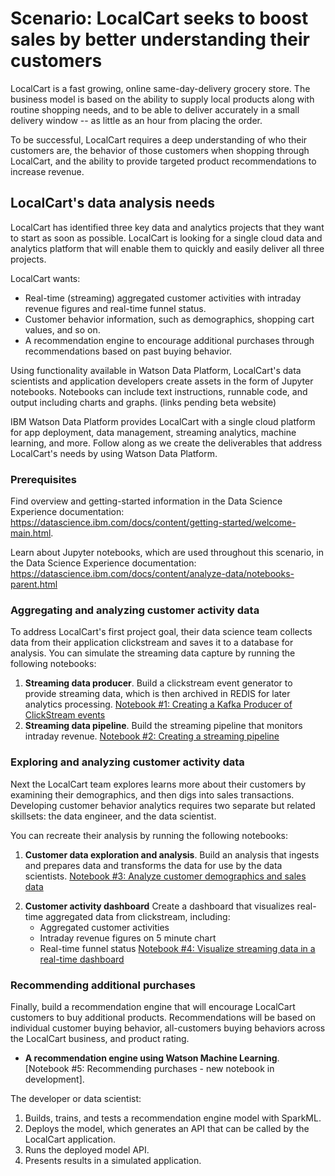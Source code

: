 # Scenario: LocalCart seeks to boost sales by better understanding their customers

LocalCart is a fast growing, online same-day-delivery grocery store. The business model is based on the ability to supply local products along with routine shopping needs, and to be able to deliver accurately in a small delivery window -- as little as an hour from placing the order.

<!--LocalCart specializes in time-boxed fire sales. The __Friday at Five__ sale is a time and quantity bounded sale, with a limited quantity of popular products available at a special price only between 5 and 6 pm each Friday. The constraints on quantity and time create a pressure to buy.  -->  
  
To be successful, LocalCart requires a deep understanding of who their customers are, the behavior of those customers when shopping through LocalCart, and the ability to provide targeted product recommendations to increase revenue. 


## LocalCart's data analysis needs
LocalCart has identified three key data and analytics projects that they want to start as soon as possible. LocalCart is looking for a single cloud data and analytics platform that will enable them to quickly and easily deliver all three projects. 

LocalCart wants:

* Real-time (streaming) aggregated customer activities with intraday revenue figures and real-time funnel status.
* Customer behavior information, such as demographics, shopping cart values, and so on.
* A recommendation engine to encourage additional purchases through recommendations based on past buying behavior.

Using functionality available in Watson Data Platform, LocalCart's data scientists and application developers create assets in the form of Jupyter notebooks. Notebooks can include text instructions, runnable code, and output including charts and graphs.   <!-- with links to each notebook in the advo beta project -->(links pending beta website)

IBM Watson Data Platform provides LocalCart with a single cloud platform for app deployment, data management, streaming analytics, machine learning, and more. Follow along as we create the deliverables that address LocalCart's needs by using Watson Data Platform.

### Prerequisites

Find overview and getting-started information in the Data Science Experience documentation: https://datascience.ibm.com/docs/content/getting-started/welcome-main.html. 

Learn about Jupyter notebooks, which are used throughout this scenario, in the Data Science Experience documentation: https://datascience.ibm.com/docs/content/analyze-data/notebooks-parent.html


### Aggregating and analyzing customer activity data

To address LocalCart's first project goal, their data science team collects data from their application clickstream and saves it to a database for analysis. You can simulate the streaming data capture by running the following notebooks:

1. **Streaming data producer**. Build a clickstream event generator to provide streaming data, which is then archived in REDIS for later analytics processing. [Notebook #1: Creating a Kafka Producer of ClickStream events](https://github.com/ibm-watson-data-lab/advo-beta-review/blob/master/notebooks/localcart-scenario-part-1.ipynb)
1. **Streaming data pipeline**. Build the streaming pipeline that monitors intraday revenue. [Notebook #2: Creating a streaming pipeline](https://github.com/ibm-watson-data-lab/advo-beta-review/blob/master/notebooks/localcart-scenario-part-2.ipynb)
<!--	* [Notebook #2a: Aggregating stream data](https://apsportal.ibm.com/analytics/notebooks/33ff5c0d-9a2a-44df-89fd-32ab2703097e/view?projectid=81238e6c-a19b-4c5c-9e45-753dfe7b7de3&context=analytics) -->

### Exploring and analyzing customer activity data

Next the LocalCart team explores learns more about their customers by examining their demographics, and then digs into sales transactions. Developing customer behavior analytics requires two separate but related skillsets: the data engineer, and the data scientist.

You can recreate their analysis by running the following notebooks:

1. **Customer data exploration and analysis**. Build an analysis that ingests and prepares data and transforms the data for use by the data scientists. [Notebook #3: Analyze customer demographics and sales data](https://github.com/ibm-watson-data-lab/advo-beta-review/blob/master/notebooks/localcart-scenario-part-3.ipynb)

<!--	* [Notebook #3: Static clickstream analysis](https://apsportal.ibm.com/analytics/notebooks/79e5cc81-a452-4039-943a-3dbd08cadb89/view?projectid=81238e6c-a19b-4c5c-9e45-753dfe7b7de3&context=analytics)


	
	Analyze customer segmentation, average cart value per customer, and average shopping interval by customer segment.
Share the graph and chart with other team members. [Notebook #3: Explore sales transactions](https://apsportal.ibm.com/analytics/notebooks/8739b6d6-401f-492c-a707-8d3e9ce43a2d/view?projectid=81238e6c-a19b-4c5c-9e45-753dfe7b7de3&context=analytics)-->


2. **Customer activity dashboard** Create a dashboard that visualizes real-time aggregated data from clickstream, including:
	* Aggregated customer activities  
	* Intraday revenue figures on 5 minute chart  
	* Real-time funnel status
	[Notebook #4: Visualize streaming data in a real-time dashboard](https://github.com/ibm-watson-data-lab/advo-beta-review/blob/master/notebooks/localcart-scenario-part-4.ipynb)


### Recommending additional purchases

Finally, build a recommendation engine that will encourage LocalCart customers to buy additional products. Recommendations will be based on individual customer buying behavior, all-customers buying behaviors across the LocalCart business, and product rating. 

* **A recommendation engine using Watson Machine Learning**. [Notebook #5: Recommending purchases - new notebook in development]<!--(https://apsportal.ibm.com/analytics/notebooks/23a722e4-fa68-4412-8c8b-3b4e93977567/view?projectid=81238e6c-a19b-4c5c-9e45-753dfe7b7de3&context=analytics)-->.

The developer or data scientist: 

1. Builds, trains, and tests a recommendation engine model with SparkML.
1. Deploys the model, which generates an API that can be called by the LocalCart application.
1. Runs the deployed model API.
1. Presents results in a simulated application.


  






